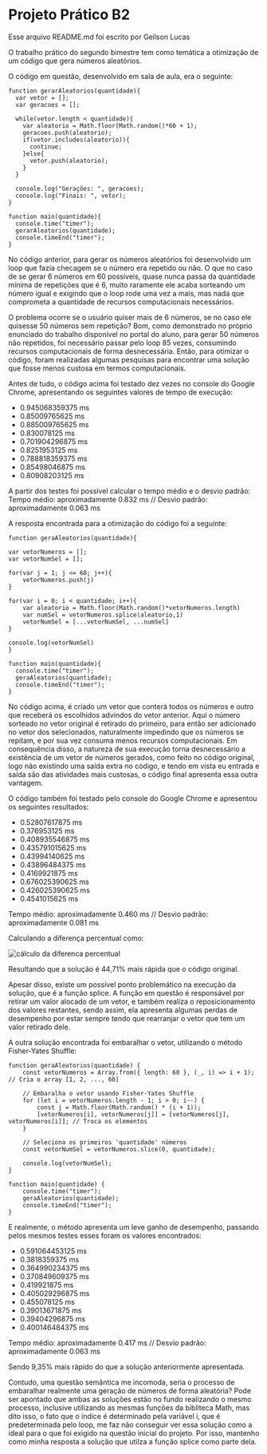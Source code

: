 # Projeto Prático B2

Esse arquivo README.md foi escrito por Geilson Lucas

O trabalho prático do segundo bimestre tem como temática a otimização de um código que gera números aleatórios.

O código em questão, desenvolvido em sala de aula, era o seguinte:

```
function gerarAleatorios(quantidade){
  var vetor = [];
  var geracoes = [];

  while(vetor.length < quantidade){
    var aleatorio = Math.floor(Math.random()*60 + 1);
    geracoes.push(aleatorio);
    if(vetor.includes(aleatorio)){
      continue;
    }else{
      vetor.push(aleatorio);
    }
  }

  console.log("Gerações: ", geracoes);
  console.log("Finais: ", vetor);
}

function main(quantidade){
  console.time("timer");
  gerarAleatorios(quantidade);
  console.timeEnd("timer");
}

```

No código anterior, para gerar os números aleatórios foi desenvolvido um loop que fazia checagem se o número era repetido ou não. O que no caso de se gerar 6 números em 60 possíveis, quase nunca passa da quantidade mínima de repetições que é 6, muito raramente ele acaba sorteando um número igual e exigindo que o loop rode uma vez a mais, mas nada que comprometa a quantidade de recursos computacionais necessários.

O problema ocorre se o usuário quiser mais de 6 números, se no caso ele quisesse 50 números sem repetição? Bom, como demonstrado no próprio enunciado do trabalho disponível no portal do aluno, para gerar 50 números não repetidos, foi necessário passar pelo loop 85 vezes, consumindo recursos computacionais de forma desnecessária. Então, para otimizar o código, foram realizadas algumas pesquisas para encontrar uma solução que fosse menos custosa em termos computacionais.

Antes de tudo, o código acima foi testado dez vezes no console do Google Chrome, apresentando os seguintes valores de tempo de execução:
* 0.945068359375 ms
* 0.85009765625 ms
* 0.885009765625 ms
* 0.830078125 ms
* 0.701904296875 ms
* 0.8251953125 ms
* 0.788818359375 ms
* 0.85498046875 ms
* 0.80908203125 ms

A partir dos testes foi possível calcular o tempo médio e o desvio padrão:
Tempo médio: aproximadamente 0.832 ms //
Desvio padrão: aproximadamente 0.063 ms

A resposta encontrada para a otimização do código foi a seguinte:

```
function geraAleatorios(quantidade){

var vetorNumeros = [];
var vetorNumSel = [];

for(var j = 1; j <= 60; j++){
    vetorNumeros.push(j)
}

for(var i = 0; i < quantidade; i++){
    var aleatorio = Math.floor(Math.random()*vetorNumeros.length)
    var numSel = vetorNumeros.splice(aleatorio,1)
    vetorNumSel = [...vetorNumSel, ...numSel]
}

console.log(vetorNumSel)
}

function main(quantidade){
  console.time("timer");
  geraAleatorios(quantidade);
  console.timeEnd("timer");
}

```

No código acima, é criado um vetor que conterá todos os números e outro que receberá os escolhidos advindos do vetor anterior. Aqui o número sorteado no vetor original é retirado do primeiro, para então ser adicionado no vetor dos selecionados, naturalmente impedindo que os números se repitam, e por sua vez consuma menos recursos computacionais. Em consequência disso, a natureza de sua execução torna desnecessário a existência de um vetor de números gerados, como feito no código original, logo não existindo uma saída extra no código, e tendo em vista eu entrada e saída são das atividades mais custosas, o código final apresenta essa outra vantagem.

O código também foi testado pelo console do Google Chrome e apresentou os seguintes resultados:
* 0.52807617875 ms
* 0.376953125 ms
* 0.408935546875 ms
* 0.435791015625 ms
* 0.43994140625 ms
* 0.43896484375 ms
* 0.4169921875 ms
* 0.676025390625 ms
* 0.426025390625 ms
* 0.4541015625 ms

Tempo médio: aproximadamente 0.460 ms //
Desvio padrão: aproximadamente 0.081 ms

Calculando a diferença percentual como:

![cálculo da diferenca percentual](https://dhg1h5j42swfq.cloudfront.net/2019/06/09133238/Captura-de-Tela-2019-06-09-%C3%A0s-12.32.28.png)

Resultando que a solução é 44,71% mais rápida que o código original.

Apesar disso, existe um possível ponto problemático na execução da solução, que é a função splice. A função em questão é responsável por retirar um valor alocado de um vetor, e também realiza o reposicionamento dos valores restantes, sendo assim, ela apresenta algumas perdas de desempenho por estar sempre tendo que rearranjar o vetor que tem um valor retirado dele.

A outra solução encontrada foi embaralhar o vetor, utilizando o método Fisher-Yates Shuffle:

```
function geraAleatorios(quantidade) {
    const vetorNumeros = Array.from({ length: 60 }, (_, i) => i + 1); // Cria o array [1, 2, ..., 60]

    // Embaralha o vetor usando Fisher-Yates Shuffle
    for (let i = vetorNumeros.length - 1; i > 0; i--) {
        const j = Math.floor(Math.random() * (i + 1));
        [vetorNumeros[i], vetorNumeros[j]] = [vetorNumeros[j], vetorNumeros[i]]; // Troca os elementos
    }

    // Seleciona os primeiros 'quantidade' números
    const vetorNumSel = vetorNumeros.slice(0, quantidade);

    console.log(vetorNumSel);
}

function main(quantidade) {
    console.time("timer");
    geraAleatorios(quantidade);
    console.timeEnd("timer");
}
```
E realmente, o método apresenta um leve ganho de desempenho, passando pelos mesmos testes esses foram os valores encontrados:
* 0.591064453125 ms
* 0.3818359375 ms
* 0.364990234375 ms
* 0.370849609375 ms
* 0.419921875 ms
* 0.405029296875 ms
* 0.455078125 ms
* 0.39013671875 ms
* 0.39404296875 ms
* 0.400146484375 ms

Tempo médio: aproximadamente 0.417 ms //
Desvio padrão: aproximadamente 0.063 ms

Sendo 9,35% mais rápido do que a solução anteriormente apresentada.

Contudo, uma questão semântica me incomoda, seria o processo de embaralhar realmente uma geração de números de forma aleatória? Pode ser apontado que ambas as soluções estão no fundo realizando o mesmo processo, inclusive utilizando as mesmas funções da bibliteca Math, mas dito isso, o fato que o índice é determinado pela variável i, que é predeterminada pelo loop, me faz não conseguir ver essa solução como a ideal para o que foi exigido na questão inicial do projeto. Por isso, mantenho como minha resposta a solução que utilza a função splice como parte dela.
